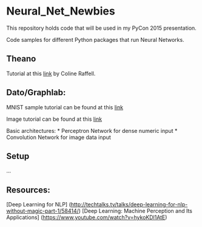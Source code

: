 Neural_Net_Newbies
==================

This repository holds code that will be used in my PyCon 2015 presentation.


Code samples for different Python packages that run Neural Networks.

Theano
--------
Tutorial at this [link](http://nbviewer.ipython.org/github/craffel/theano-tutorial/blob/master/Theano%20Tutorial.ipynb) by Coline Raffell.

Dato/Graphlab:
--------
MNIST sample tutorial can be found at this [link](https://dato.com/products/create/docs/graphlab.toolkits.deeplearning.html)

Image tutorial can be found at this [link](https://dato.com/learn/gallery/notebooks/build_imagenet_deeplearning.html)

Basic architectures:
    * Perceptron Network for dense numeric input
    * Convolution Network for image data input


Setup
--------
...

Resources:
--------
[Deep Learning for NLP] (http://techtalks.tv/talks/deep-learning-for-nlp-without-magic-part-1/58414/)
[Deep Learning: Machine Perception and Its Applications] (https://www.youtube.com/watch?v=hykoKDl1AtE)